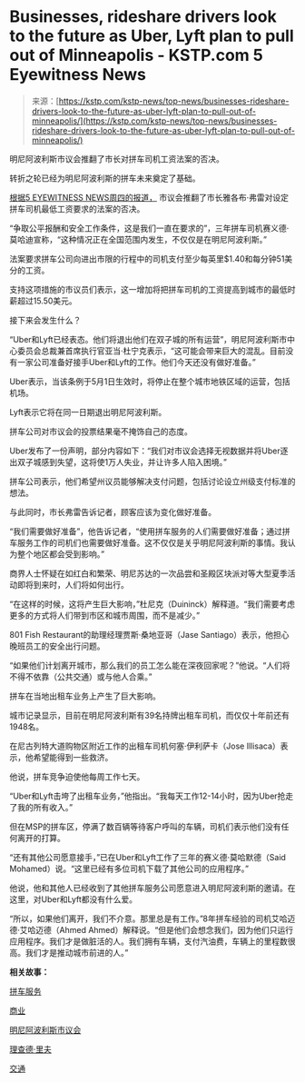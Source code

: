 <!--yml

category: 未分类

date: 2024-05-27 15:05:27

-->

# Businesses, rideshare drivers look to the future as Uber, Lyft plan to pull out of Minneapolis - KSTP.com 5 Eyewitness News

> 来源：[https://kstp.com/kstp-news/top-news/businesses-rideshare-drivers-look-to-the-future-as-uber-lyft-plan-to-pull-out-of-minneapolis/](https://kstp.com/kstp-news/top-news/businesses-rideshare-drivers-look-to-the-future-as-uber-lyft-plan-to-pull-out-of-minneapolis/)

明尼阿波利斯市议会推翻了市长对拼车司机工资法案的否决。

转折之轮已经为明尼阿波利斯的拼车未来奠定了基础。

[根据5 EYEWITNESS NEWS周四的报道，](https://kstp.com/kstp-news/top-news/minneapolis-city-council-to-hold-special-meeting-thursday-on-rideshare-driver-pay/) 市议会推翻了市长雅各布·弗雷对设定拼车司机最低工资要求的法案的否决。

“争取公平报酬和安全工作条件，这是我们一直在要求的”，三年拼车司机赛义德·莫哈迪宣称，“这种情况正在全国范围内发生，不仅仅是在明尼阿波利斯。”

法案要求拼车公司向进出市限的行程中的司机支付至少每英里$1.40和每分钟51美分的工资。

支持这项措施的市议员们表示，这一增加将把拼车司机的工资提高到城市的最低时薪超过15.50美元。

接下来会发生什么？

“Uber和Lyft已经表态。他们将退出他们在双子城的所有运营”，明尼阿波利斯市中心委员会总裁兼首席执行官亚当·杜宁克表示，“这可能会带来巨大的混乱。目前没有一家公司准备好接手Uber和Lyft的工作。他们今天还没有做好准备。”

Uber表示，当该条例于5月1日生效时，将停止在整个城市地铁区域的运营，包括机场。

Lyft表示它将在同一日期退出明尼阿波利斯。

拼车公司对市议会的投票结果毫不掩饰自己的态度。

Uber发布了一份声明，部分内容如下：“我们对市议会选择无视数据并将Uber逐出双子城感到失望，这将使1万人失业，并让许多人陷入困境。”

拼车公司表示，他们希望州议员能够解决支付问题，包括讨论设立州级支付标准的想法。

与此同时，市长弗雷告诉记者，顾客应该为变化做好准备。

“我们需要做好准备”，他告诉记者，“使用拼车服务的人们需要做好准备；通过拼车服务工作的司机们也需要做好准备。这不仅仅是关乎明尼阿波利斯的事情。我认为整个地区都会受到影响。”

商界人士怀疑在如红白和繁荣、明尼苏达的一次品尝和圣殿区块派对等大型夏季活动即将到来时，人们将如何出行。

“在这样的时候，这将产生巨大影响，”杜尼克（Duininck）解释道。“我们需要考虑更多的方式将人们带到市区和城市周围，而不是减少。”

801 Fish Restaurant的助理经理贾斯·桑地亚哥（Jase Santiago）表示，他担心晚班员工的安全出行问题。

“如果他们计划离开城市，那么我们的员工怎么能在深夜回家呢？”他说。“人们将不得不依靠（公共交通）或与他人合乘。”

拼车在当地出租车业务上产生了巨大影响。

城市记录显示，目前在明尼阿波利斯有39名持牌出租车司机，而仅仅十年前还有1948名。

在尼古列特大道购物区附近工作的出租车司机何塞·伊利萨卡（Jose Illisaca）表示，他希望能得到一些救济。

他说，拼车竞争迫使他每周工作七天。

“Uber和Lyft击垮了出租车业务，”他指出。“我每天工作12-14小时，因为Uber抢走了我的所有收入。”

但在MSP的拼车区，停满了数百辆等待客户呼叫的车辆，司机们表示他们没有任何离开的打算。

“还有其他公司愿意接手，”已在Uber和Lyft工作了三年的赛义德·莫哈默德（Said Mohamed）说。“这里已经有多位司机下载了其他公司的应用程序。”

他说，他和其他人已经收到了其他拼车服务公司愿意进入明尼阿波利斯的邀请。在这里，对Uber和Lyft都没有什么爱。

“所以，如果他们离开，我们不介意。那里总是有工作。”8年拼车经验的司机艾哈迈德·艾哈迈德（Ahmed Ahmed）解释说。“但是他们会想念我们，因为他们只运行应用程序。我们才是做脏活的人。我们拥有车辆，支付汽油费，车辆上的里程数很高。我们才是推动城市前进的人。”

**相关故事：**

[拼车服务](https://kstp.com/tag/rideshare/)

[商业](https://kstp.com/tag/business/)

[明尼阿波利斯市议会](https://kstp.com/tag/minneapolis-city-council/)

[理查德·里夫](https://kstp.com/tag/richard-reeve/)

[交通](https://kstp.com/tag/traffic/)
